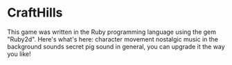 # CraftHills
This game was written in the Ruby programming language using the gem "Ruby2d".
Here's what's here:
character movement
nostalgic music
in the background sounds
secret pig sound
in general, you can upgrade it the way you like!
